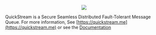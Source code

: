 
<p align="center">
  <img src="https://raw.githubusercontent.com/gili-yankovitch/quickstream/master/html/img/logo.gif">
</p>

QuickStream is a Secure Seamless Distributed Fault-Tolerant Message Queue.
For more information, See [https://quickstream.me](https://quickstream.me) or see the [Documentation](https://quickstream.me/documentation.html)